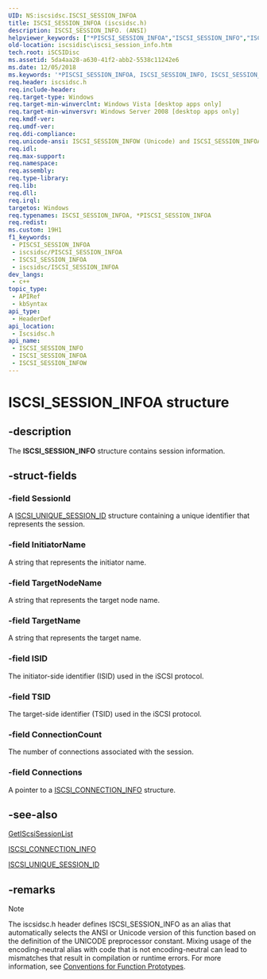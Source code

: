 ```yaml
---
UID: NS:iscsidsc.ISCSI_SESSION_INFOA
title: ISCSI_SESSION_INFOA (iscsidsc.h)
description: ISCSI_SESSION_INFO. (ANSI)
helpviewer_keywords: ["*PISCSI_SESSION_INFOA","ISCSI_SESSION_INFO","ISCSI_SESSION_INFO structure [iSCSI Discovery Library API]","ISCSI_SESSION_INFOA","ISCSI_SESSION_INFOW","PISCSI_SESSION_INFO","PISCSI_SESSION_INFO structure pointer [iSCSI Discovery Library API]","iscsidisc.iscsi_session_info","iscsidsc/ISCSI_SESSION_INFO","iscsidsc/ISCSI_SESSION_INFOA","iscsidsc/ISCSI_SESSION_INFOW","iscsidsc/PISCSI_SESSION_INFO"]
old-location: iscsidisc\iscsi_session_info.htm
tech.root: iSCSIDisc
ms.assetid: 5da4aa28-a630-41f2-abb2-5538c11242e6
ms.date: 12/05/2018
ms.keywords: '*PISCSI_SESSION_INFOA, ISCSI_SESSION_INFO, ISCSI_SESSION_INFO structure [iSCSI Discovery Library API], ISCSI_SESSION_INFOA, ISCSI_SESSION_INFOW, PISCSI_SESSION_INFO, PISCSI_SESSION_INFO structure pointer [iSCSI Discovery Library API], iscsidisc.iscsi_session_info, iscsidsc/ISCSI_SESSION_INFO, iscsidsc/ISCSI_SESSION_INFOA, iscsidsc/ISCSI_SESSION_INFOW, iscsidsc/PISCSI_SESSION_INFO'
req.header: iscsidsc.h
req.include-header: 
req.target-type: Windows
req.target-min-winverclnt: Windows Vista [desktop apps only]
req.target-min-winversvr: Windows Server 2008 [desktop apps only]
req.kmdf-ver: 
req.umdf-ver: 
req.ddi-compliance: 
req.unicode-ansi: ISCSI_SESSION_INFOW (Unicode) and ISCSI_SESSION_INFOA (ANSI)
req.idl: 
req.max-support: 
req.namespace: 
req.assembly: 
req.type-library: 
req.lib: 
req.dll: 
req.irql: 
targetos: Windows
req.typenames: ISCSI_SESSION_INFOA, *PISCSI_SESSION_INFOA
req.redist: 
ms.custom: 19H1
f1_keywords:
 - PISCSI_SESSION_INFOA
 - iscsidsc/PISCSI_SESSION_INFOA
 - ISCSI_SESSION_INFOA
 - iscsidsc/ISCSI_SESSION_INFOA
dev_langs:
 - c++
topic_type:
 - APIRef
 - kbSyntax
api_type:
 - HeaderDef
api_location:
 - Iscsidsc.h
api_name:
 - ISCSI_SESSION_INFO
 - ISCSI_SESSION_INFOA
 - ISCSI_SESSION_INFOW
---
```


# ISCSI_SESSION_INFOA structure


## -description

The <b>ISCSI_SESSION_INFO</b> structure contains session information.

## -struct-fields

### -field SessionId

A <a href="/windows/desktop/api/iscsidsc/ns-iscsidsc-iscsi_unique_session_id">ISCSI_UNIQUE_SESSION_ID</a> structure containing a unique identifier that represents the session.

### -field InitiatorName

A string that represents the initiator name.

### -field TargetNodeName

A string that represents the target node name.

### -field TargetName

A string that represents the target name.

### -field ISID

The initiator-side identifier (ISID) used in the iSCSI protocol.

### -field TSID

The target-side identifier (TSID) used in the iSCSI protocol.

### -field ConnectionCount

The number of connections associated with the session.

### -field Connections

A pointer to a <a href="/previous-versions/windows/desktop/api/iscsidsc/ns-iscsidsc-iscsi_connection_infoa">ISCSI_CONNECTION_INFO</a> structure.

## -see-also

<a href="/previous-versions/windows/desktop/api/iscsidsc/nf-iscsidsc-getiscsisessionlista">GetIScsiSessionList</a>



<a href="/previous-versions/windows/desktop/api/iscsidsc/ns-iscsidsc-iscsi_connection_infoa">ISCSI_CONNECTION_INFO</a>



<a href="/windows/desktop/api/iscsidsc/ns-iscsidsc-iscsi_unique_session_id">ISCSI_UNIQUE_SESSION_ID</a>

## -remarks

> [!NOTE]
> The iscsidsc.h header defines ISCSI_SESSION_INFO as an alias that automatically selects the ANSI or Unicode version of this function based on the definition of the UNICODE preprocessor constant. Mixing usage of the encoding-neutral alias with code that is not encoding-neutral can lead to mismatches that result in compilation or runtime errors. For more information, see [Conventions for Function Prototypes](/windows/win32/intl/conventions-for-function-prototypes).

